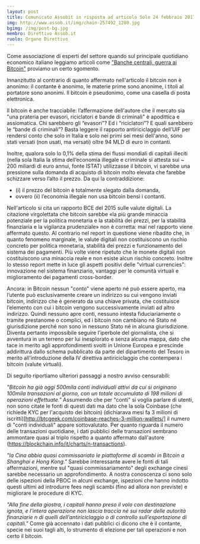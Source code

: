 ```yaml
---
layout: post
title: Comunicato Assobit in risposta ad articolo Sole 24 febbraio 2017
img: http://www.assob.it/img/chain-257492_1280.jpg
bgimg: /img/post-bg.jpg
membro: Direttivo Assob.it
ruolo: Organo Direttivo
---
```

[//]: # "Scrivere qui  sotto un summary del post"
Come associazione di esperti del settore quando sul principale quotidiano economico italiano leggiamo 
articoli come ["Banche centrali, guerra ai Bitcoin"](http://mobile.ilsole24ore.com/solemobile/main/art/finanza-e-mercati/2017-02-23/banche-centrali-guerra-bitcoin-214809) 
proviamo un certo sgomento.

<!-- more -->
[//]: # "Scrivere qui  sotto il post in markdown"

Innanzitutto al contrario di quanto affermato nell'articolo il bitcoin non è anonimo: il contante è anonimo, 
le materie prime sono anonime, i titoli al portatore sono anonimi. Il bitcoin è pseudonimo, come una casella 
di posta elettronica.

Il bitcoin è anche tracciabile: l’affermazione dell'autore che il mercato sia "una prateria per evasori, 
riciclatori e bande di criminali" è apodittica e assiomatica. Chi sarebbero gli “evasori”? Ed i “riciclatori”? 
E quali sarebbero le “bande di criminali”? Basta leggere il rapporto antiriciclaggio dell’UIF per rendersi 
conto che solo in Italia e solo nei primi sei mesi dell'anno, sono stati versati (non usati, ma versati) oltre 
94 MLD di euro in contanti.

Inoltre, qualora solo lo 0,1% della stima dei flussi mondiali di capitali illeciti (nella sola Italia la stima 
dell’economia illegale e criminale si attesta sui ~ 200 miliardi di euro annui, fonte ISTAT) utilizzasse il bitcoin, 
vi sarebbe una pressione sulla domanda di acquisto di bitcoin molto elevata che farebbe schizzare verso l’alto il prezzo. 
Da qui la contraddizione: 
- (i) il prezzo del bitcoin è totalmente slegato dalla domanda, 
- ovvero (ii) l’economia illegale non usa bitcoin bensì i contanti.

Nell'articolo si cita un rapporto BCE del 2015 sulle valute digitali. La citazione virgolettata che bitcoin 
sarebbe «la più grande minaccia potenziale per la politica monetaria e la stabilità dei prezzi, per la stabilità 
finanziaria e la vigilanza prudenziale» non è corretta: mai nel rapporto viene affermato questo. Al contrario nel 
report in questione viene ribadito che, in quanto fenomeno marginale, le valute digitali non costituiscono un rischio 
concreto per politica monetaria, stabilità dei prezzi e funzionamento del sistema dei pagamenti. Più volte viene ripetuto 
che le monete digitali non costituiscono una minaccia reale e non esiste alcun rischio concreto. Inoltre lo stesso 
report mette in luce gli aspetti positivi delle "virtual currencies": innovazione nel sistema finanziario, vantaggi 
per le comunità virtuali e miglioramento dei pagamenti cross-border.

Ancora: in Bitcoin nessun "conto" viene aperto né può essere aperto, ma l’utente può esclusivamente creare un 
indirizzo su cui vengono inviati bitcoin, indirizzo che è generato da  una chiave privata, che costituisce 
l’elemento con cui i bitcoin vengono successivamente inviati ad altro indirizzo. Quindi nessuno apre conti, 
nessuno intesta fiduciariamente o tramite prestanome o complici, ed i bitcoin non cambiano né Stato né giurisdizione 
perché non sono in nessuno Stato né in alcuna giurisdizione. Diventa pertanto impossibile seguire l’iperbole del 
giornalista, che si avventura in un terreno per lui inesplorato e senza alcuna mappa, dato che tace in merito agli 
approfondimenti svolti in Unione Europea e prescinde addirittura dallo schema pubblicato da parte del dipartimento 
del Tesoro in merito all’introduzione della IV direttiva antiriciclaggio che contempera i bitcoin (valute virtuali).
 
Di seguito riportiamo ulteriori passaggi a nostro avviso censurabili:  

*"Bitcoin ha già oggi 500mila conti individuali attivi da cui si originano 100mila transazioni al giorno, con un 
totale accumulato di 198 milioni di operazioni effettuate."*
Assumendo che per "conti" si voglia parlare di utenti, non sono citate le fonti di questi dati ma dato che la sola 
Coinbase (che richiede KYC per l'acquisto dei bitcoin) 
(dichiarava mesi fa 3 milioni di iscritti)[http://btcgeek.com/coinbase-reaches-3-million-wallets/] il numero di 
"conti individuali" appare sottovalutato. 
Per quanto riguarda il numero delle transazioni quotidiane, i dati pubblici delle transazioni sembrano ammontare 
quasi al triplo rispetto a quanto affermato dall'autore (https://blockchain.info/it/charts/n-transactions).

*"la Cina abbia quasi commissariato le piattaforme di scambi in Bitcoin a Shanghai e Hong Kong."*
Sarebbe interessante avere le fonti di tali affermazioni, mentre sul "quasi commissariamento" degli exchange cinesi 
sarebbe necessario un approfondimento. A nostra conoscenza ci sono solo delle ispezioni della PBOC in alcuni exchange, 
ispezioni che hanno indotto questi ultimi ad introdurre fees negli scambi (fino ad allora non previste) e migliorare 
le procedure di KYC.

*"Alla fine della giostra, i capitali hanno preso il volo con destinazione ignota, e l’intera operazione non 
lascia traccia né sui radar delle autorità finanziarie n di quelli dell’antiriciclaggio o di controllo 
sull’esportazione di capitali."*
Come già accennato i dati pubblici ci dicono che è il contante, specie nei suoi tagli alti, 
lo strumento di elezione per tali operazioni e non certo il bitcoin.



